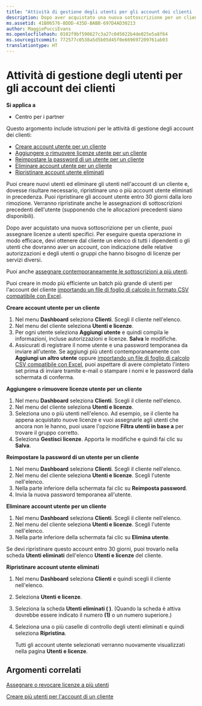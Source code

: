 ```yaml
---
title: "Attività di gestione degli utenti per gli account dei clienti | Centro"
description: Dopo aver acquistato una nuova sottoscrizione per un cliente, puoi assegnare licenze a utenti specifici.
ms.assetid: 41B06576-8DDD-435D-BABB-697D4AD30213
author: MaggiePucciEvans
ms.openlocfilehash: 0102f9bf590627c3a27c045022b4de025e5a8f64
ms.sourcegitcommit: 772577c0538a5d5b05d45f0e669697209761ab03
translationtype: HT
---
```

# <a name="user-management-tasks-for-customer-accounts"></a>Attività di gestione degli utenti per gli account dei clienti

**Si applica a**

-  Centro per i partner

Questo argomento include istruzioni per le attività di gestione degli account dei clienti:

-   [Creare account utente per un cliente](#createuseraccounts)
-   [Aggiungere o rimuovere licenze utente per un cliente](#userlicensing)
-   [Reimpostare la password di un utente per un cliente](#resetpassword)
-   [Eliminare account utente per un cliente](#deleteuseraccounts)
-   [Ripristinare account utente eliminati](#restoreuseraccounts)

Puoi creare nuovi utenti ed eliminare gli utenti nell'account di un cliente e, dovesse risultare necessario, ripristinare uno o più account utente eliminati in precedenza. Puoi ripristinare gli account utente entro 30 giorni dalla loro rimozione. Verranno ripristinate anche le assegnazioni di sottoscrizioni precedenti dell'utente (supponendo che le allocazioni precedenti siano disponibili).

Dopo aver acquistato una nuova sottoscrizione per un cliente, puoi assegnare licenze a utenti specifici. Per eseguire questa operazione in modo efficace, devi ottenere dal cliente un elenco di tutti i dipendenti o gli utenti che dovranno aver un account, con indicazione delle relative autorizzazioni e degli utenti o gruppi che hanno bisogno di licenze per servizi diversi.

Puoi anche [assegnare contemporaneamente le sottoscrizioni a più utenti](#pc-cloud-sltn-provider-bulk-license-provisioning-for-multiple-users).

Puoi creare in modo più efficiente un batch più grande di utenti per l'account del cliente [importando un file di foglio di calcolo in formato CSV compatibile con Excel](#pc-cloud-sltn-provider-adding-multiple-users-to-a-customer-account).

<a href="" id="createuseraccounts"></a>
**Creare account utente per un cliente**

1.  Nel menu **Dashboard** seleziona **Clienti**. Scegli il cliente nell'elenco.
2.  Nel menu del cliente seleziona **Utenti e licenze**.
3.  Per ogni utente seleziona **Aggiungi utente** e quindi compila le informazioni, incluse autorizzazioni e licenze. **Salva** le modifiche.
4.  Assicurati di registrare il nome utente e una password temporanea da inviare all'utente. Se aggiungi più utenti contemporaneamente con **Aggiungi un altro utente** oppure [importando un file di foglio di calcolo CSV compatibile con Excel](#pc-cloud-sltn-provider-adding-multiple-users-to-a-customer-account), puoi aspettare di avere completato l'intero set prima di inviare tramite e-mail o stampare i nomi e le password dalla schermata di conferma.

<a href="" id="userlicensing"></a>
**Aggiungere o rimuovere licenze utente per un cliente**

1.  Nel menu **Dashboard** seleziona **Clienti**. Scegli il cliente nell'elenco.
2.  Nel menu del cliente seleziona **Utenti e licenze**.
3.  Seleziona uno o più utenti nell'elenco. Ad esempio, se il cliente ha appena acquistato nuove licenze e vuoi assegnarle agli utenti che ancora non le hanno, puoi usare l'opzione **Filtra utenti in base a** per trovare il gruppo corretto.
4.  Seleziona **Gestisci licenze**. Apporta le modifiche e quindi fai clic su **Salva**.

<a href="" id="resetpassword"></a>
**Reimpostare la password di un utente per un cliente**

1.  Nel menu **Dashboard** seleziona **Clienti**. Scegli il cliente nell'elenco.
2.  Nel menu del cliente seleziona **Utenti e licenze**. Scegli l'utente nell'elenco.
3.  Nella parte inferiore della schermata fai clic su **Reimposta password**.
4.  Invia la nuova password temporanea all'utente.

<a href="" id="deleteuseraccounts"></a>
**Eliminare account utente per un cliente**

1.  Nel menu **Dashboard** seleziona **Clienti**. Scegli il cliente nell'elenco.
2.  Nel menu del cliente seleziona **Utenti e licenze**. Scegli l'utente nell'elenco.
3.  Nella parte inferiore della schermata fai clic su **Elimina utente**.

Se devi ripristinare questo account entro 30 giorni, puoi trovarlo nella scheda **Utenti eliminati** dell'elenco **Utenti e licenze** del cliente.

<a href="" id="restoreuseraccounts"></a>
**Ripristinare account utente eliminati**

1.  Nel menu **Dashboard** seleziona **Clienti** e quindi scegli il cliente nell'elenco.
2.  Seleziona **Utenti e licenze**.
3.  Seleziona la scheda **Utenti eliminati ( )**. (Quando la scheda è attiva dovrebbe essere indicato il numero **(1)** o un numero superiore.)
4.  Seleziona una o più caselle di controllo degli utenti eliminati e quindi seleziona **Ripristina**.

    Tutti gli account utente selezionati verranno nuovamente visualizzati nella pagina **Utenti e licenze**.

## <a name="related-topics"></a>Argomenti correlati


[Assegnare o revocare licenze a più utenti](bulk-license-provisioning-for-multiple-users.md)

[Creare più utenti per l'account di un cliente](adding-multiple-users-to-a-customer-account.md)

 

 



